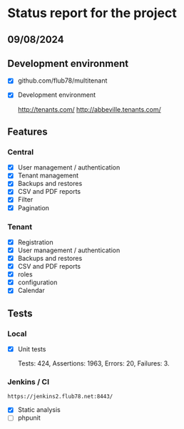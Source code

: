 # Status report for the project

## 09/08/2024

## Development environment

- [x] github.com/flub78/multitenant
- [X] Development environment

    http://tenants.com/
    http://abbeville.tenants.com/

## Features

### Central

- [x] User management / authentication
- [x] Tenant management
- [x] Backups and restores
- [x] CSV and PDF reports
- [x] Filter
- [x] Pagination

### Tenant

- [x] Registration
- [x] User management / authentication
- [x] Backups and restores
- [x] CSV and PDF reports
- [x] roles
- [x] configuration
- [x] Calendar

## Tests

### Local

- [x] Unit tests
  
  Tests: 424, Assertions: 1963, Errors: 20, Failures: 3.

  

### Jenkins / CI
    
    https://jenkins2.flub78.net:8443/

- [x] Static analysis
- [ ] phpunit 
